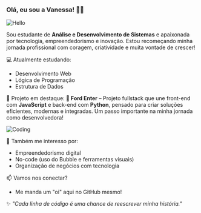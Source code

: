 ### Olá, eu sou a Vanessa! 👋✨

![Hello](https://media.giphy.com/media/hvRJCLFzcasrR4ia7z/giphy.gif)

Sou estudante de **Análise e Desenvolvimento de Sistemas** e apaixonada por tecnologia, empreendedorismo e inovação. Estou recomeçando minha jornada profissional com coragem, criatividade e muita vontade de crescer!

💻 Atualmente estudando:
- Desenvolvimento Web
- Lógica de Programação
- Estrutura de Dados

🚀 Projeto em destaque:
**🔧 Ford Enter** – Projeto fullstack que une front-end com **JavaScript** e back-end com **Python**, pensado para criar soluções eficientes, modernas e integradas. Um passo importante na minha jornada como desenvolvedora!

![Coding](https://media.giphy.com/media/LmNwrBhejkK9EFP504/giphy.gif)

🌱 Também me interesso por:
- Empreendedorismo digital
- No-code (uso do Bubble e ferramentas visuais)
- Organização de negócios com tecnologia


📫 Vamos nos conectar?
- Me manda um "oi" aqui no GitHub mesmo!

✨ *"Cada linha de código é uma chance de reescrever minha história."*
